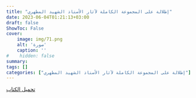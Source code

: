 ```yaml
---
title: "إطلالة على المجموعة الكاملة لآثار الأستاذ الشهيد المطهري"
date: 2023-06-04T01:21:13+03:00
draft: false
ShowToc: False
cover:
    image: img/71.png
    alt: 'صورة'
    caption: ''
#    hidden: false
summary: 
tags: []
categories: ["إطلالة على المجموعة الكاملة لآثار الأستاذ الشهيد المطهري"]
---
```

[تحميل الكتاب](./../../books/71.pdf)


